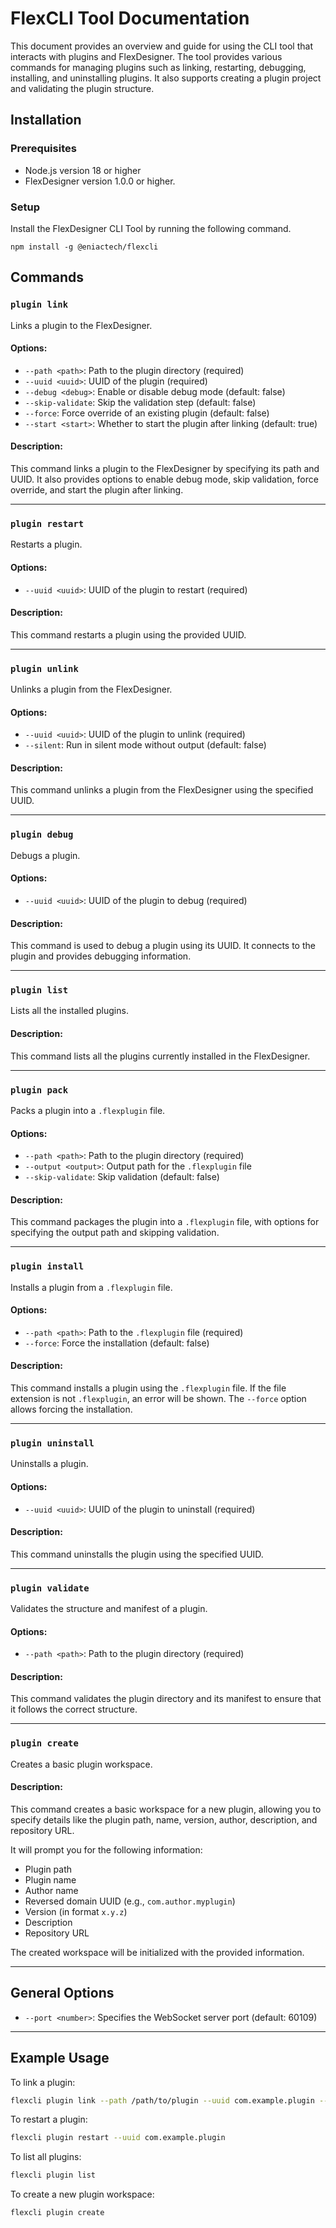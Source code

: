 # FlexCLI Tool Documentation

This document provides an overview and guide for using the CLI tool that interacts with plugins and FlexDesigner. The tool provides various commands for managing plugins such as linking, restarting, debugging, installing, and uninstalling plugins. It also supports creating a plugin project and validating the plugin structure.

## Installation

### Prerequisites
- Node.js version 18 or higher
- FlexDesigner version 1.0.0 or higher.

### Setup

Install the FlexDesigner CLI Tool by running the following command.

```
npm install -g @eniactech/flexcli
```



## Commands

### `plugin link`
Links a plugin to the FlexDesigner.

#### Options:
- `--path <path>`: Path to the plugin directory (required)
- `--uuid <uuid>`: UUID of the plugin (required)
- `--debug <debug>`: Enable or disable debug mode (default: false)
- `--skip-validate`: Skip the validation step (default: false)
- `--force`: Force override of an existing plugin (default: false)
- `--start <start>`: Whether to start the plugin after linking (default: true)

#### Description:
This command links a plugin to the FlexDesigner by specifying its path and UUID. It also provides options to enable debug mode, skip validation, force override, and start the plugin after linking.

---

### `plugin restart`
Restarts a plugin.

#### Options:
- `--uuid <uuid>`: UUID of the plugin to restart (required)

#### Description:
This command restarts a plugin using the provided UUID.

---

### `plugin unlink`
Unlinks a plugin from the FlexDesigner.

#### Options:
- `--uuid <uuid>`: UUID of the plugin to unlink (required)
- `--silent`: Run in silent mode without output (default: false)

#### Description:
This command unlinks a plugin from the FlexDesigner using the specified UUID.

---

### `plugin debug`
Debugs a plugin.

#### Options:
- `--uuid <uuid>`: UUID of the plugin to debug (required)

#### Description:
This command is used to debug a plugin using its UUID. It connects to the plugin and provides debugging information.

---

### `plugin list`
Lists all the installed plugins.

#### Description:
This command lists all the plugins currently installed in the FlexDesigner.

---

### `plugin pack`
Packs a plugin into a `.flexplugin` file.

#### Options:
- `--path <path>`: Path to the plugin directory (required)
- `--output <output>`: Output path for the `.flexplugin` file
- `--skip-validate`: Skip validation (default: false)

#### Description:
This command packages the plugin into a `.flexplugin` file, with options for specifying the output path and skipping validation.

---

### `plugin install`
Installs a plugin from a `.flexplugin` file.

#### Options:
- `--path <path>`: Path to the `.flexplugin` file (required)
- `--force`: Force the installation (default: false)

#### Description:
This command installs a plugin using the `.flexplugin` file. If the file extension is not `.flexplugin`, an error will be shown. The `--force` option allows forcing the installation.

---

### `plugin uninstall`
Uninstalls a plugin.

#### Options:
- `--uuid <uuid>`: UUID of the plugin to uninstall (required)

#### Description:
This command uninstalls the plugin using the specified UUID.

---

### `plugin validate`
Validates the structure and manifest of a plugin.

#### Options:
- `--path <path>`: Path to the plugin directory (required)

#### Description:
This command validates the plugin directory and its manifest to ensure that it follows the correct structure.

---

### `plugin create`
Creates a basic plugin workspace.

#### Description:
This command creates a basic workspace for a new plugin, allowing you to specify details like the plugin path, name, version, author, description, and repository URL.

It will prompt you for the following information:
- Plugin path
- Plugin name
- Author name
- Reversed domain UUID (e.g., `com.author.myplugin`)
- Version (in format `x.y.z`)
- Description
- Repository URL

The created workspace will be initialized with the provided information.

---

## General Options
- `--port <number>`: Specifies the WebSocket server port (default: 60109)

---

## Example Usage

To link a plugin:

```bash
flexcli plugin link --path /path/to/plugin --uuid com.example.plugin --debug true
```

To restart a plugin:

```bash
flexcli plugin restart --uuid com.example.plugin
```

To list all plugins:

```bash
flexcli plugin list
```

To create a new plugin workspace:

```bash
flexcli plugin create
```